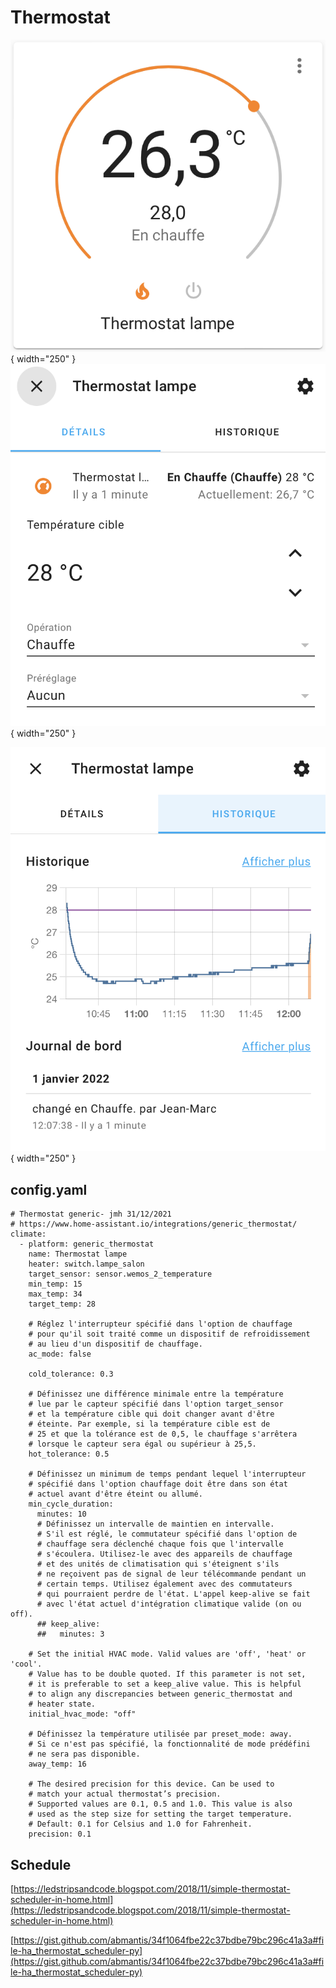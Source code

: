 # Thermostat

![thermostat](Images/Thermostat/thermostat-1.png){ width="250" }
![thermostat](Images/Thermostat/thermostat-2.png){ width="250" }

![thermostat](Images/Thermostat/thermostat-3.png){ width="250" }

## config.yaml

```
# Thermostat generic- jmh 31/12/2021
# https://www.home-assistant.io/integrations/generic_thermostat/
climate:
  - platform: generic_thermostat
    name: Thermostat lampe
    heater: switch.lampe_salon
    target_sensor: sensor.wemos_2_temperature
    min_temp: 15
    max_temp: 34
    target_temp: 28

    # Réglez l'interrupteur spécifié dans l'option de chauffage 
    # pour qu'il soit traité comme un dispositif de refroidissement
    # au lieu d'un dispositif de chauffage.
    ac_mode: false

    cold_tolerance: 0.3

    # Définissez une différence minimale entre la température 
    # lue par le capteur spécifié dans l'option target_sensor 
    # et la température cible qui doit changer avant d'être 
    # éteinte. Par exemple, si la température cible est de 
    # 25 et que la tolérance est de 0,5, le chauffage s'arrêtera
    # lorsque le capteur sera égal ou supérieur à 25,5.
    hot_tolerance: 0.5
    
    # Définissez un minimum de temps pendant lequel l'interrupteur 
    # spécifié dans l'option chauffage doit être dans son état 
    # actuel avant d'être éteint ou allumé.
    min_cycle_duration:
      minutes: 10
      # Définissez un intervalle de maintien en intervalle. 
      # S'il est réglé, le commutateur spécifié dans l'option de 
      # chauffage sera déclenché chaque fois que l'intervalle 
      # s'écoulera. Utilisez-le avec des appareils de chauffage 
      # et des unités de climatisation qui s'éteignent s'ils 
      # ne reçoivent pas de signal de leur télécommande pendant un 
      # certain temps. Utilisez également avec des commutateurs 
      # qui pourraient perdre de l'état. L'appel keep-alive se fait 
      # avec l'état actuel d'intégration climatique valide (on ou off).
      ## keep_alive:
      ##   minutes: 3

    # Set the initial HVAC mode. Valid values are 'off', 'heat' or 'cool'. 
    # Value has to be double quoted. If this parameter is not set, 
    # it is preferable to set a keep_alive value. This is helpful 
    # to align any discrepancies between generic_thermostat and
    # heater state.
    initial_hvac_mode: "off"
  
    # Définissez la température utilisée par preset_mode: away. 
    # Si ce n'est pas spécifié, la fonctionnalité de mode prédéfini 
    # ne sera pas disponible.
    away_temp: 16

    # The desired precision for this device. Can be used to
    # match your actual thermostat’s precision.
    # Supported values are 0.1, 0.5 and 1.0. This value is also
    # used as the step size for setting the target temperature.
    # Default: 0.1 for Celsius and 1.0 for Fahrenheit.
    precision: 0.1
```

## Schedule

[https://ledstripsandcode.blogspot.com/2018/11/simple-thermostat-scheduler-in-home.html](https://ledstripsandcode.blogspot.com/2018/11/simple-thermostat-scheduler-in-home.html)

[https://gist.github.com/abmantis/34f1064fbe22c37bdbe79bc296c41a3a#file-ha_thermostat_scheduler-py](https://gist.github.com/abmantis/34f1064fbe22c37bdbe79bc296c41a3a#file-ha_thermostat_scheduler-py)
